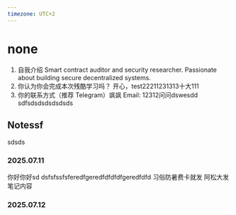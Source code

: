 ```yaml
---
timezone: UTC+2
---
```


# none

1. 自我介绍
   Smart contract auditor and security researcher. Passionate about building secure decentralized systems.
2. 你认为你会完成本次残酷学习吗？
   开心，test22211231313十大111
3. 你的联系方式（推荐 Telegram）飒飒
   Email: 12312问问dswesdd sdfsdsdsdsdsdsds
## Notessf
sdsds
### 2025.07.11
你好你好sd dsfsfssfsferedfgeredfdfdfdfgeredfdfd
习俗防暑费卡就发 阿松大发
笔记内容

### 2025.07.12

